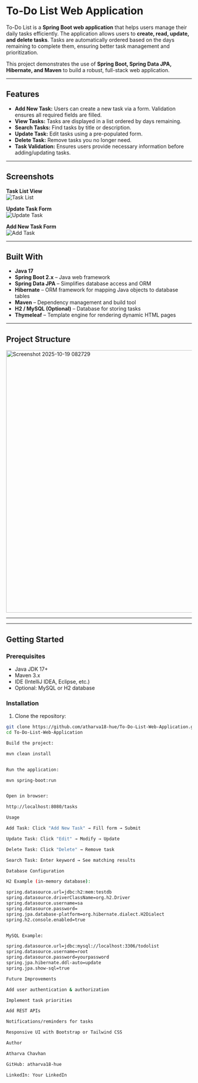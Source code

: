 # To-Do List Web Application

To-Do List is a **Spring Boot web application** that helps users manage their daily tasks efficiently. The application allows users to **create, read, update, and delete tasks**. Tasks are automatically ordered based on the days remaining to complete them, ensuring better task management and prioritization.

This project demonstrates the use of **Spring Boot, Spring Data JPA, Hibernate, and Maven** to build a robust, full-stack web application.

---

## Features

- **Add New Task:** Users can create a new task via a form. Validation ensures all required fields are filled.  
- **View Tasks:** Tasks are displayed in a list ordered by days remaining.  
- **Search Tasks:** Find tasks by title or description.  
- **Update Task:** Edit tasks using a pre-populated form.  
- **Delete Task:** Remove tasks you no longer need.  
- **Task Validation:** Ensures users provide necessary information before adding/updating tasks.

---

## Screenshots

**Task List View**  
![Task List](https://user-images.githubusercontent.com/93772280/150697357-62b910e3-6a84-4e3e-b4f0-2b2573dac60c.PNG)

**Update Task Form**  
![Update Task](https://user-images.githubusercontent.com/93772280/150697401-b4ef4206-a645-4822-8d49-4fa59189b2f3.PNG)

**Add New Task Form**  
![Add Task](https://user-images.githubusercontent.com/93772280/150697411-55a03523-4888-4197-b0f2-d50bd73e6419.PNG)

---

## Built With

- **Java 17**  
- **Spring Boot 2.x** – Java web framework  
- **Spring Data JPA** – Simplifies database access and ORM  
- **Hibernate** – ORM framework for mapping Java objects to database tables  
- **Maven** – Dependency management and build tool  
- **H2 / MySQL (Optional)** – Database for storing tasks  
- **Thymeleaf** – Template engine for rendering dynamic HTML pages

---

## Project Structure

<img width="757" height="710" alt="Screenshot 2025-10-19 082729" src="https://github.com/user-attachments/assets/91918116-4ecc-4a56-ab53-8f5c0f433ece" />

-------------------

---

## Getting Started

### Prerequisites

- Java JDK 17+  
- Maven 3.x  
- IDE (IntelliJ IDEA, Eclipse, etc.)  
- Optional: MySQL or H2 database

### Installation

1. Clone the repository:

```bash
git clone https://github.com/atharva18-hue/To-Do-List-Web-Application.git
cd To-Do-List-Web-Application

Build the project:

mvn clean install


Run the application:

mvn spring-boot:run


Open in browser:

http://localhost:8080/tasks

Usage

Add Task: Click "Add New Task" → Fill form → Submit

Update Task: Click "Edit" → Modify → Update

Delete Task: Click "Delete" → Remove task

Search Task: Enter keyword → See matching results

Database Configuration

H2 Example (in-memory database):

spring.datasource.url=jdbc:h2:mem:testdb
spring.datasource.driverClassName=org.h2.Driver
spring.datasource.username=sa
spring.datasource.password=
spring.jpa.database-platform=org.hibernate.dialect.H2Dialect
spring.h2.console.enabled=true


MySQL Example:

spring.datasource.url=jdbc:mysql://localhost:3306/todolist
spring.datasource.username=root
spring.datasource.password=yourpassword
spring.jpa.hibernate.ddl-auto=update
spring.jpa.show-sql=true

Future Improvements

Add user authentication & authorization

Implement task priorities

Add REST APIs

Notifications/reminders for tasks

Responsive UI with Bootstrap or Tailwind CSS

Author

Atharva Chavhan

GitHub: atharva18-hue

LinkedIn: Your LinkedIn
